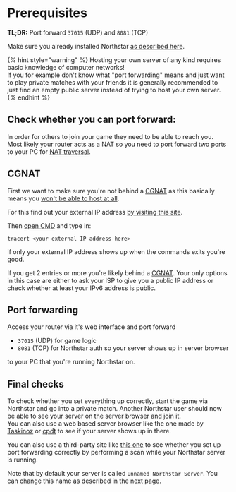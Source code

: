 # Prerequisites

**TL;DR:** Port forward `37015` (UDP) and `8081` (TCP)

Make sure you already installed Northstar [as described here](../installing-northstar/basic-setup.md).

{% hint style="warning" %}
Hosting your own server of any kind requires basic knowledge of computer networks!\
If you for example don't know what "port forwarding" means and just want to play private matches with your friends it is generally recommended to just find an empty public server instead of trying to host your own server.
{% endhint %}

## Check whether you can port forward:

In order for others to join your game they need to be able to reach you. Most likely your router acts as a NAT so you need to port forward two ports to your PC for [NAT traversal](https://en.wikipedia.org/wiki/NAT\_traversal).

## CGNAT

First we want to make sure you're not behind a [CGNAT](https://en.wikipedia.org/wiki/Carrier-grade\_NAT) as this basically means you [won't be able to host at all](https://en.wikipedia.org/wiki/Carrier-grade_NAT#Disadvantages).

For this find out your external IP address [by visiting this site](https://www.whatsmyip.org).

Then [open CMD](https://www.lifewire.com/how-to-open-command-prompt-2618089#toc-open-command-prompt-in-windows-10) and type in:

```
tracert <your external IP address here>
```

if only your external IP address shows up when the commands exits you're good.

If you get 2 entries or more you're likely behind a [CGNAT](https://en.wikipedia.org/wiki/Carrier-grade\_NAT). Your only options in this case are either to ask your ISP to give you a public IP address or check whether at least your IPv6 address is public.

## Port forwarding

Access your router via it's web interface and port forward

* `37015` (UDP) for game logic
* `8081` (TCP) for Northstar auth so your server shows up in server browser

to your PC that you're running Northstar on.

## Final checks

To check whether you set everything up correctly, start the game via Northstar and go into a private match. Another Northstar user should now be able to see your server on the server browser and join it.\
You can also use a web based server browser like the one made by [Taskinoz](https://taskinoz.com/northstar/) or [cpdt](https://cpdt.dev/northstar/) to see if your server shows up in there.

You can also use a third-party site like [this one](https://www.ipfingerprints.com/portscan.php) to see whether you set up port forwarding correctly by performing a scan while your Northstar server is running.

Note that by default your server is called `Unnamed Northstar Server`. You can change this name as described in the next page.
